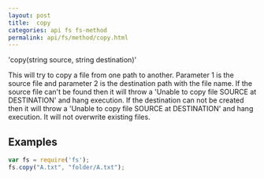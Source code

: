 ```yaml
---
layout: post
title:  copy
categories: api fs fs-method
permalink: api/fs/method/copy.html
---
```


'copy(string source, string destination)'

This will try to copy a file from one path to another.
Parameter 1 is the source file and parameter 2 is the destination path with the file name.
If the source file can't be found then it will throw a 'Unable to copy file SOURCE at DESTINATION' and hang execution.
If the destination can not be created then it will throw a 'Unable to copy file SOURCE at DESTINATION' and hang execution. It will not overwrite existing files.

## Examples

```javascript
var fs = require('fs');
fs.copy("A.txt", "folder/A.txt");
```








